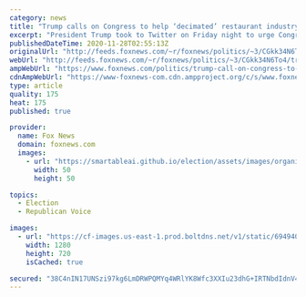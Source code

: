 ```yaml
---
category: news
title: "Trump calls on Congress to help ‘decimated’ restaurant industry"
excerpt: "President Trump took to Twitter on Friday night to urge Congress to pass the next coronavirus stimulus package and aid failing restaurants as the second wave of the pandemic is forcing some parts of the country to re-enter stricter social distancing guidelines."
publishedDateTime: 2020-11-28T02:55:13Z
originalUrl: "http://feeds.foxnews.com/~r/foxnews/politics/~3/CGkk34N6To4/trump-call-on-congress-to-help-decimated-restaurant-industry"
webUrl: "http://feeds.foxnews.com/~r/foxnews/politics/~3/CGkk34N6To4/trump-call-on-congress-to-help-decimated-restaurant-industry"
ampWebUrl: "https://www.foxnews.com/politics/trump-call-on-congress-to-help-decimated-restaurant-industry.amp"
cdnAmpWebUrl: "https://www-foxnews-com.cdn.ampproject.org/c/s/www.foxnews.com/politics/trump-call-on-congress-to-help-decimated-restaurant-industry.amp"
type: article
quality: 175
heat: 175
published: true

provider:
  name: Fox News
  domain: foxnews.com
  images:
    - url: "https://smartableai.github.io/election/assets/images/organizations/foxnews.com-50x50.jpg"
      width: 50
      height: 50

topics:
  - Election
  - Republican Voice

images:
  - url: "https://cf-images.us-east-1.prod.boltdns.net/v1/static/694940094001/6a40a99b-66ca-4387-8cc1-de820dd9588c/192963d3-6e21-437a-8fd2-efb257741d25/1280x720/match/image.jpg"
    width: 1280
    height: 720
    isCached: true

secured: "38C4nIN17UNSzi97kg6LmDRWPQMYq4WRlYK8Wfc3XXIu23dhG+IRTNbdIdnV4gs6575cZ9rucwc29nHnYcIZzj+J/15ZDt+SpHNkIcrLgA5I19tz6JI+lxeUxxsv0wRj8DlEMpyBk9qDi+fV7Tn1lKR80QjJe1CQuNuiB2B8I4pyySiim6nTBU2Td7QRhOeWAi7tx2ua513JhxdHHs/Hwq9TDS8htMnd0rYIU/XZ4cUG97CB16E/uCxA7p82JUc+fO6cVmGhtOts1tYhfnPhpsg4DzJh32nVmxI92h/UXOw2CU4b4XhsNP/xrfWmA3f62Y8Ss1VC2Psat+sObLF6USd8hmchEafRzcHE8SAt8C4=;/+59zO14YOEd1zwIMzvJDA=="
---
```



